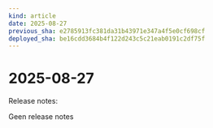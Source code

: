 ```yaml
---
kind: article
date: 2025-08-27
previous_sha: e2785913fc381da31b43971e347a4f5e0cf698cf
deployed_sha: be16cdd3684b4f122d243c5c21eab0191c2df75f
---
```


# 2025-08-27

Release notes:

Geen release notes
